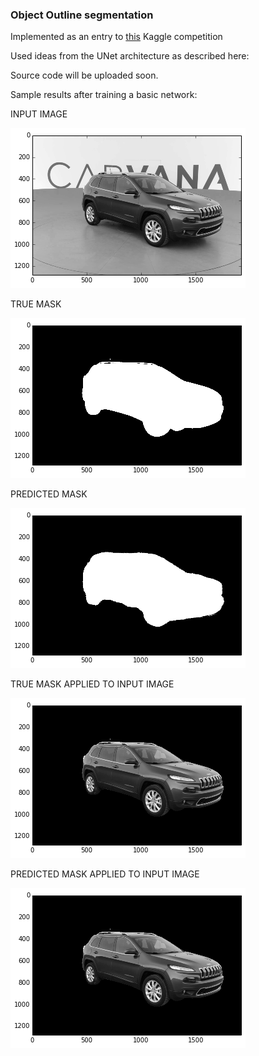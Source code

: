 ### Object Outline segmentation ###

Implemented as an entry to [this](https://www.kaggle.com/c/carvana-image-masking-challenge) Kaggle competition

Used ideas from the UNet architecture as described here:

Source code will be uploaded soon.

Sample results after training a basic network:

INPUT IMAGE

![Input Image](https://github.com/prith189/DeepLearning/blob/master/Image_Segmentation/Sample_images/Input_image.png)

TRUE MASK

![True Mask](https://github.com/prith189/DeepLearning/blob/master/Image_Segmentation/Sample_images/True_mask.png)

PREDICTED MASK

![Predicted Mask](https://github.com/prith189/DeepLearning/blob/master/Image_Segmentation/Sample_images/Pred_mask.png)

TRUE MASK APPLIED TO INPUT IMAGE

![True Masked Image](https://github.com/prith189/DeepLearning/blob/master/Image_Segmentation/Sample_images/Masked_true_image.png)

PREDICTED MASK APPLIED TO INPUT IMAGE

![Pred Masked Image](https://github.com/prith189/DeepLearning/blob/master/Image_Segmentation/Sample_images/Masked_image.png)
